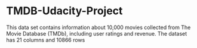 # TMDB-Udacity-Project
This data set contains information about 10,000 movies collected from The Movie Database (TMDb), including user ratings and revenue. The dataset has 21 columns and 10866 rows
